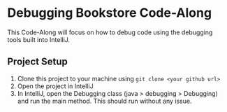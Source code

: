 # Debugging Bookstore Code-Along

This Code-Along will focus on how to debug code using the debugging tools built into IntelliJ. 

## Project Setup

1. Clone this project to your machine using `git clone <your github url>`
2. Open the project in IntelliJ
3. In IntelliJ, open the Debugging class (java > debugging > Debugging) and run the main method. This should run without any issue.
